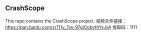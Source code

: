 ## CrashScope

This repo contains the CrashScope project.
视频文件链接：https://pan.baidu.com/s/1TIy_7ss-97gIOobyhYHJyA 
提取码：1111
